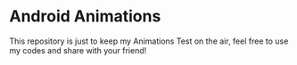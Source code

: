 Android Animations
======

This repository is just to keep my Animations Test on the air, feel free to use my codes and share with your friend!

